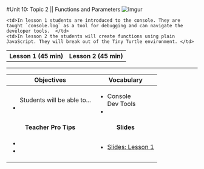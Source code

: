 #Unit 10: Topic 2 || Functions and Parameters
 ![Imgur](http://i.imgur.com/jHwZMgF.png)
 
<table>
<tr>
	<th>Lesson 1 (45 min)</th>
	<th>Lesson 2 (45 min)</th>
</tr>
<tr>

	<td>In lesson 1 students are introduced to the console. They are taught `console.log` as a tool for debugging and can navigate the developer tools.  </td>
	<td>In lesson 2 the students will create functions using plain JavaScript. They will break out of the Tiny Turtle environment. </td>
</tr>
</table>

***


| Objectives | Vocabulary |
|-------|-------|
| <ul>Students will be able to...<li> </li> </ul>  | <ul>  <li>Console</li>Dev Tools<li></li></ul> | 
| <center> **Teacher Pro Tips** </center> |<center> **Slides** </center> |
|<ul><li></li> <li> </li></ul>| <ul><li><a href = "">Slides: Lesson 1</a></li></ul> | 






